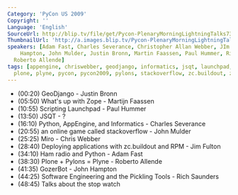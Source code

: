 ```yaml
---
Category: 'PyCon US 2009'
Copyright: ''
Language: 'English'
SourceUrl: http://blip.tv/file/get/Pycon-PlenaryMorningLightningTalks730.mp4
ThumbnailUrl: 'http://a.images.blip.tv/Pycon-PlenaryMorningLightningTalks730-226.jpg'
speakers: [Adam Fast, Charles Severance, Christopher Allan Webber, JIm Fulton, John
    Hampton, John Mulder, Justin Bronn, Martin Faassen, Paul Hummer, Richard T. Saunders,
  Roberto Allende]
tags: [appengine, chriswebber, geodjango, informatics, jsqt, launchpad, miro, pickling,
  plone, plyne, pycon, pycon2009, pylons, stackoverflow, zc.buildout, zope]
---
```

  * (00:20) GeoDjango - Justin Bronn 
  * (05:50) What's up with Zope - Martijn Faassen 
  * (10:55) Scripting Launchpad - Paul Hummer 
  * (13:50) JSQT - ? 
  * (16:10) Python, AppEngine, and Informatics - Charles Severance 
  * (20:55) an online game called stackoverflow - John Mulder 
  * (25:25) Miro - Chris Webber 
  * (28:40) Deploying applications with zc.buildout and RPM - Jim Fulton 
  * (34:10) Ham radio and Python - Adam Fast 
  * (38:30) Plone + Pylons = Plyne - Roberto Allende 
  * (41:35) GozerBot - John Hampton 
  * (44:25) Software Engineering and the Pickling Tools - Rich Saunders 
  * (48:45) Talks about the stop watch 


